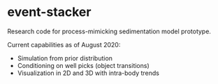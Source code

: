# event-stacker

Research code for process-mimicking sedimentation model prototype.

Current capabilities as of August 2020:
* Simulation from prior distribution
* Conditioning on well picks (object transitions)
* Visualization in 2D and 3D with intra-body trends